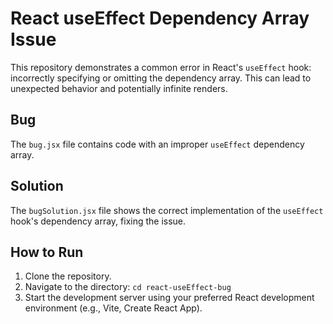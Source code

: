 # React useEffect Dependency Array Issue

This repository demonstrates a common error in React's `useEffect` hook:  incorrectly specifying or omitting the dependency array. This can lead to unexpected behavior and potentially infinite renders.

## Bug
The `bug.jsx` file contains code with an improper `useEffect` dependency array. 

## Solution
The `bugSolution.jsx` file shows the correct implementation of the `useEffect` hook's dependency array, fixing the issue.

## How to Run
1. Clone the repository.
2. Navigate to the directory: `cd react-useEffect-bug`
3. Start the development server using your preferred React development environment (e.g., Vite, Create React App).